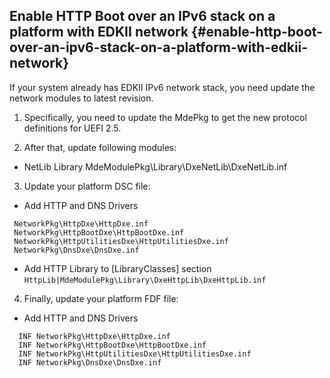 ## Enable HTTP Boot over an IPv6 stack on a platform with EDKII network {#enable-http-boot-over-an-ipv6-stack-on-a-platform-with-edkii-network}

If your system already has EDKII IPv6 network stack, you need update the network modules to latest revision.

1.  Specifically, you need to update the MdePkg to get the new protocol definitions for UEFI 2.5\.

2. After that, update following modules:

  * NetLib Library
MdeModulePkg\Library\DxeNetLib\DxeNetLib.inf

3. Update your platform DSC file:

  * Add HTTP and DNS Drivers
```
 NetworkPkg\HttpDxe\HttpDxe.inf
 NetworkPkg\HttpBootDxe\HttpBootDxe.inf
 NetworkPkg\HttpUtilitiesDxe\HttpUtilitiesDxe.inf
 NetworkPkg\DnsDxe\DnsDxe.inf
```
  * Add HTTP Library to [LibraryClasses] section              
   `HttpLib|MdeModulePkg\Library\DxeHttpLib\DxeHttpLib.inf`

4. Finally, update your platform FDF file:
  * Add HTTP and DNS Drivers
```
  INF NetworkPkg\HttpDxe\HttpDxe.inf
  INF NetworkPkg\HttpBootDxe\HttpBootDxe.inf
  INF NetworkPkg\HttpUtilitiesDxe\HttpUtilitiesDxe.inf
  INF NetworkPkg\DnsDxe\DnsDxe.inf
```

